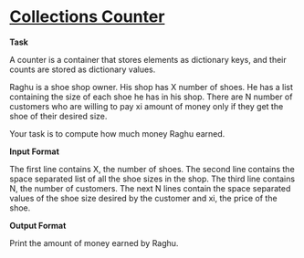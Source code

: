 # [Collections Counter](https://www.hackerrank.com/challenges/collections-counter/problem?isFullScreen=true)

**Task**

A counter is a container that stores elements as dictionary keys, and their counts are stored as dictionary values.

Raghu is a shoe shop owner. His shop has X number of shoes.
He has a list containing the size of each shoe he has in his shop.
There are N number of customers who are willing to pay xi amount of money only if they get the shoe of their desired size.

Your task is to compute how much money Raghu earned.

**Input Format**

The first line contains X, the number of shoes.
The second line contains the space separated list of all the shoe sizes in the shop.
The third line contains N, the number of customers.
The next N lines contain the space separated values of the shoe size desired by the customer and xi, the price of the shoe.

**Output Format**

Print the amount of money earned by Raghu.